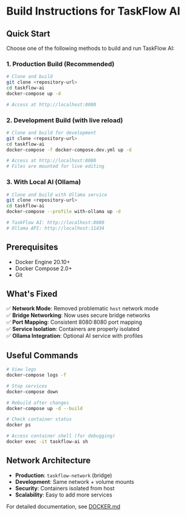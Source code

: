 # Build Instructions for TaskFlow AI

## Quick Start

Choose one of the following methods to build and run TaskFlow AI:

### 1. Production Build (Recommended)
```bash
# Clone and build
git clone <repository-url>
cd taskflow-ai
docker-compose up -d

# Access at http://localhost:8080
```

### 2. Development Build (with live reload)
```bash
# Clone and build for development
git clone <repository-url>
cd taskflow-ai
docker-compose -f docker-compose.dev.yml up -d

# Access at http://localhost:8080
# Files are mounted for live editing
```

### 3. With Local AI (Ollama)
```bash
# Clone and build with Ollama service
git clone <repository-url>
cd taskflow-ai
docker-compose --profile with-ollama up -d

# TaskFlow AI: http://localhost:8080
# Ollama API: http://localhost:11434
```

## Prerequisites

- Docker Engine 20.10+
- Docker Compose 2.0+
- Git

## What's Fixed

✅ **Network Mode**: Removed problematic `host` network mode  
✅ **Bridge Networking**: Now uses secure bridge networks  
✅ **Port Mapping**: Consistent 8080:8080 port mapping  
✅ **Service Isolation**: Containers are properly isolated  
✅ **Ollama Integration**: Optional AI service with profiles  

## Useful Commands

```bash
# View logs
docker-compose logs -f

# Stop services
docker-compose down

# Rebuild after changes
docker-compose up -d --build

# Check container status
docker ps

# Access container shell (for debugging)
docker exec -it taskflow-ai sh
```

## Network Architecture

- **Production**: `taskflow-network` (bridge)
- **Development**: Same network + volume mounts
- **Security**: Containers isolated from host
- **Scalability**: Easy to add more services

For detailed documentation, see [DOCKER.md](./DOCKER.md)
